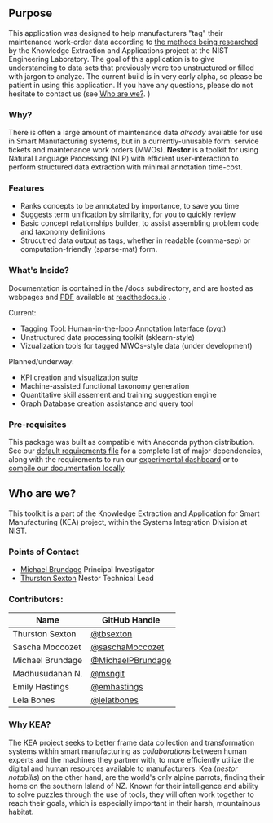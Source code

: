
## Purpose

This application was designed to help manufacturers "tag" their
maintenance work-order data according to [the methods being researched](https://www.researchgate.net/project/Knowledge-Extraction-and-Application-for-Smart-Manufacturing) by the Knowledge Extraction and Applications project at the NIST Engineering Laboratory. The goal of this
application is to give understanding to data sets that previously were
too unstructured or filled with jargon to analyze. The current build is
in very early alpha, so please be patient in using this application. If
you have any questions, please do not hesitate to contact us (see [Who
are we?](#who-are-we). )

### Why?

There is often a large amount of maintenance data *already* available
for use in Smart Manufacturing systems, but in a currently-unusable
form: service tickets and maintenance work orders (MWOs). **Nestor** is
a toolkit for using Natural Language Processing (NLP) with efficient
user-interaction to perform structured data extraction with minimal
annotation time-cost.

### Features


-   Ranks concepts to be annotated by importance, to save you time
-   Suggests term unification by similarity, for you to quickly review
-   Basic concept relationships builder, to assist assembling problem
    code and taxonomy definitions
-   Strucutred data output as tags, whether in readable (comma-sep) or
    computation-friendly (sparse-mat) form.

### What's Inside?

Documentation is contained in the /docs subdirectory, and are hosted as
webpages and
[PDF](https://media.readthedocs.org/pdf/nestor/latest/nestor.pdf)
available at [readthedocs.io](https://nestor.readthedocs.io/en/latest/)
.

Current:

-   Tagging Tool: Human-in-the-loop Annotation Interface (pyqt)
-   Unstructured data processing toolkit (sklearn-style)
-   Vizualization tools for tagged MWOs-style data (under development)

Planned/underway:

-   KPI creation and visualization suite
-   Machine-assisted functional taxonomy generation
-   Quantitative skill assement and training suggestion engine
-   Graph Database creation assistance and query tool

### Pre-requisites

This package was built as compatible with Anaconda python distribution.
See our [default requirements file](https://github.com/usnistgov/nestor/blob/master/requirements/defaults.txt) for a complete list of major dependencies, along with the requirements to run our [experimental dashboard](https://github.com/usnistgov/nestor/blob/master/requirements/dash.txt) or to [compile our documentation locally](https://github.com/usnistgov/nestor/blob/master/requirements/docs.txt)


## Who are we?


This toolkit is a part of the Knowledge Extraction and Application for
Smart Manufacturing (KEA) project, within the Systems Integration
Division at NIST.

### Points of Contact

-   [Michael Brundage](https://www.nist.gov/people/michael-p-brundage)
    Principal Investigator
-   [Thurston Sexton](https://www.nist.gov/people/thurston-sexton) Nestor Technical Lead

### Contributors:
Name             |   GitHub Handle
---              |   ---
Thurston Sexton  |   [@tbsexton](https://github.com/tbsexton)
Sascha Moccozet  |   [@saschaMoccozet](https://github.com/saschaMoccozet)
Michael Brundage |   [@MichaelPBrundage](https://github.com/MichaelPBrundage)
Madhusudanan N.  |   [@msngit](https://github.com/msngit)
Emily Hastings   |   [@emhastings](https://github.com/emhastings)
Lela Bones       |   [@lelatbones](https://github.com/lelatbones)

### Why KEA?

The KEA project seeks to better frame data collection and transformation
systems within smart manufacturing as *collaborations* between human
experts and the machines they partner with, to more efficiently utilize
the digital and human resources available to manufacturers. Kea (*nestor
notabilis*) on the other hand, are the world's only alpine parrots,
finding their home on the southern Island of NZ. Known for their
intelligence and ability to solve puzzles through the use of tools, they
will often work together to reach their goals, which is especially
important in their harsh, mountainous habitat.
